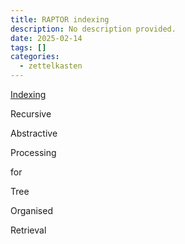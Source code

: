 ```yaml
---
title: RAPTOR indexing
description: No description provided.
date: 2025-02-14
tags: []
categories:
  - zettelkasten
---
```


[Indexing](Indexing)

Recursive 

Abstractive

Processing

for 

Tree 

Organised

Retrieval
